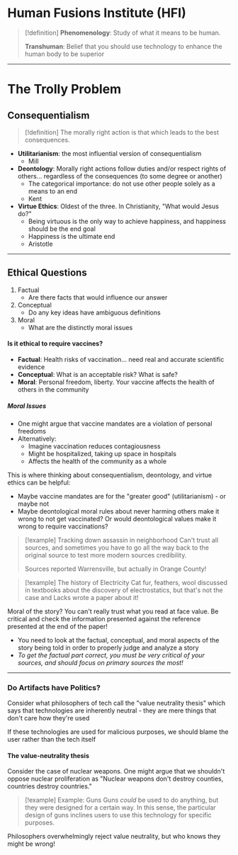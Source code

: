 # Human Fusions Institute (HFI)
> [!definition] 
> **Phenomenology**: Study of what it means to be human.
> 
> **Transhuman**: Belief that you should use technology to enhance the human body to be superior

---
# The Trolly Problem
## Consequentialism
> [!definition] 
> The morally right action is that which leads to the best consequences.

- **Utilitarianism**: the most influential version of consequentialism
	- Mill
- **Deontology**: Morally right actions follow duties and/or respect rights of others...  regardless of the consequences (to some degree or another)
	- The categorical importance: do not use other people solely as a means to an end
	- Kent
- **Virtue Ethics**: Oldest of the three. In Christianity, "What would Jesus do?"
	- Being virtuous is the only way to achieve happiness, and happiness should be the end goal
	- Happiness is the ultimate end
	- Aristotle
---
## Ethical Questions
1. Factual
	- Are there facts that would influence our answer
2. Conceptual
	- Do any key ideas have ambiguous definitions
3. Moral
	- What are the distinctly moral issues

#### Is it ethical to require vaccines?
- **Factual**: Health risks of vaccination...  need real and accurate scientific evidence
- **Conceptual**: What is an acceptable risk? What is safe?
- **Moral**: Personal freedom, liberty. Your vaccine affects the health of others in the community

##### Moral Issues
- One might argue that vaccine mandates are a violation of personal freedoms
- Alternatively:
	- Imagine vaccination reduces contagiousness
	- Might be hospitalized, taking up space in hospitals
	- Affects the health of the community as a whole

This is where thinking about consequentialism, deontology, and virtue ethics can be helpful:
- Maybe vaccine mandates are for the "greater good" (utilitarianism) - or maybe not
- Maybe deontological moral rules about never harming others make it wrong to not get vaccinated? Or would deontological values make it wrong to require vaccinations?

> [!example] Tracking down assassin in neighborhood
> Can't trust all sources, and sometimes you have to go all the way back to the original source to test more modern sources credibility.
> 
> Sources reported Warrensville, but actually in Orange County!

> [!example] The history of Electricity
> Cat fur, feathers, wool discussed in textbooks about the discovery of electrostatics, but that's not the case and Lacks wrote a paper about it!

Moral of the story? You can't really trust what you read at face value. Be critical and check the information presented against the reference presented at the end of the paper!
- You need to look at the factual, conceptual, and moral aspects of the story being told in order to properly judge and analyze a story
- *To get the factual part correct, you must be very critical of your sources, and should focus on primary sources the most!*
---
### Do Artifacts have Politics?
Consider what philosophers of tech call the "value neutrality thesis" which says that technologies are inherently neutral - they are mere things that don't care how they're used

If these technologies are used for malicious purposes, we should blame the user rather than the tech itself
#### The value-neutrality thesis
Consider the case of nuclear weapons. One might argue that we shouldn't oppose nuclear proliferation as "Nuclear weapons don't destroy counties, countries destroy countries."

> [!example] Example: Guns
> Guns *could* be used to do anything, but they were designed for a certain way. In this sense, the particular design of guns inclines users to use this technology for specific purposes.

Philosophers overwhelmingly reject value neutrality, but who knows they might be wrong!

